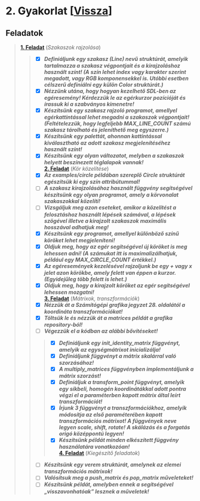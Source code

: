 # 2. Gyakorlat [[Vissza](https://github.com/OraveczJozsef/ME_BRZGJZ/tree/main/Sz%C3%A1m%C3%ADt%C3%B3g%C3%A9pi%20Grafika/Gyakorlati%20Feladatok)]
## Feladatok
> **[1. Feladat](https://github.com/OraveczJozsef/Miskolci_Egyetem/tree/main/Sz%C3%A1m%C3%ADt%C3%B3g%C3%A9pi%20Grafika/Gyakorlati%20Feladatok/2.%20Gyakorlat/1%20Feladat)** (*Szakaszok rajzolása*)
> > - [x] ***Definiáljunk egy szakasz (Line) nevű struktúrát, amelyik tartalmazza a szakasz végpontjait és a kirajzoláshoz használt színt! (A szín lehet index vagy karakter szerint megadott, vagy RGB komponensekkel is. Utóbbi esetben célszerű definiálni egy külön Color struktúrát.)***
> > - [x] ***Nézzünk utána, hogy hogyan kezelhető SDL-ben az egéresemény! Kérdezzük le az egérkurzor pozícióját és írassuk ki a szabványos kimenetre!***
> > - [x] ***Készítsünk egy szakasz rajzoló programot, amellyel egérkattintással lehet megadni a szakaszok végpontjait! (Feltételezzük, hogy legfeljebb MAX_LINE_COUNT számú szakasz tárolható és jeleníthető meg egyszerre.)***
> > - [x] ***Készítsünk egy palettát, ahonnan kattintással kiválasztható az adott szakasz megjelenítéséhez használt színt!***
> > - [x] ***Készítsünk egy olyan változatot, melyben a szakaszok helyett beszínezett téglalapok vannak!***\
> **[2. Feladat](https://github.com/OraveczJozsef/Miskolci_Egyetem/tree/main/Sz%C3%A1m%C3%ADt%C3%B3g%C3%A9pi%20Grafika/Gyakorlati%20Feladatok/2.%20Gyakorlat/2%20Feladat)** (*Kör közelítése*)
> > - [x] ***Az examples/circle példában szereplő Circle struktúrát egészítsük ki egy szín attribútummal!***
> > - [ ] ***A szakasz kirajzolásához használt függvény segítségével készítsünk egy olyan programot, amely a körvonalat szakaszokkal közelíti!***
> > - [ ] ***Vizsgáljuk meg azon eseteket, amikor a közelítést a felosztáshoz használt lépések számával, a lépések szögével illetve a kirajzolt szakaszok maximális hosszával adhatjuk meg!***
> > - [x] ***Készítsünk egy programot, amellyel különböző színű köröket lehet megjeleníteni!***
> > - [x] ***Oldjuk meg, hogy az egér segítségével új köröket is meg lehessen adni! (A számukat itt is maximalizálhatjuk, például egy MAX_CIRCLE_COUNT értékkel.)***
> > - [x] ***Az egéresemények kezelésével rajzoljunk be egy + vagy x jelet azon körökbe, amely felett van éppen a kurzor. (Egyidejűleg több felett is lehet.)***
> > - [x] ***Oldjuk meg, hogy a kirajzolt köröket az egér segítségével lehessen mozgatni!***\
> **[3. Feladat](https://github.com/OraveczJozsef/Miskolci_Egyetem/tree/main/Sz%C3%A1m%C3%ADt%C3%B3g%C3%A9pi%20Grafika/Gyakorlati%20Feladatok/2.%20Gyakorlat/3%20Feladat)** (*Mátrixok, transzformációk*)
> > - [x] ***Nézzük át a Számítógépi grafika jegyzet 28. oldalától a koordináta transzformációkat!***
> > - [x] ***Töltsük le és nézzük át a matrices példát a grafika repository-ból!***
> > - [ ] ***Végezzük el a kódban az alábbi bővítéseket!***
> > > - [x] ***Definiáljunk egy init_identity_matrix függvényt, amelyik az egységmátrixot inicializálja!***
> > > - [x] ***Definiáljunk függvényt a mátrix skalárral való szorzásához!***
> > > - [x] ***A multiply_matrices függvényben implementáljunk a mátrix szorzást!***
> > > - [x] ***Definiáljuk a transform_point függvényt, amelyik egy síkbeli, homogén koordinátákkal adott pontra végzi el a paraméterben kapott mátrix által leírt transzformációt!***
> > > - [x] ***Írjunk 3 függvényt a transzformációkhoz, amelyik módosítja az első paraméterében kapott transzformációs mátrixot! A függvények neve legyen scale, shift, rotate! A skálázás és a forgatás origó középpontú legyen!***
> > > - [x] ***Készítsünk példát minden elkészített függvény használatára vonatkozóan!***\
> **[4. Feladat](https://github.com/OraveczJozsef/Miskolci_Egyetem/tree/main/Sz%C3%A1m%C3%ADt%C3%B3g%C3%A9pi%20Grafika/Gyakorlati%20Feladatok/2.%20Gyakorlat/4%20Feladat)** (*Kiegészítő feladatok*)
> > - [ ] ***Készítsünk egy verem struktúrát, amelynek az elemei transzformációs mátrixok!***
> > - [ ] ***Valósítsuk meg a push_matrix és pop_matrix műveleteket!***
> > - [ ] ***Készítsünk példát, amelyben ennek a segítségével „visszavonhatóak” lesznek a műveletek!***
